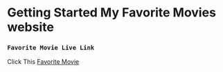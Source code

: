 # Getting Started My Favorite Movies website


### `Favorite Movie Live Link`
Click This [Favorite Movie](https://assignment-eight-miforbd.netlify.app/)


